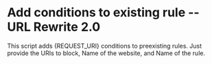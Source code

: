 # Add conditions to existing rule -- URL Rewrite 2.0

This script adds {REQUEST_URI} conditions to preexisting rules. Just provide the URIs to block, Name of the website, and Name of the rule.
